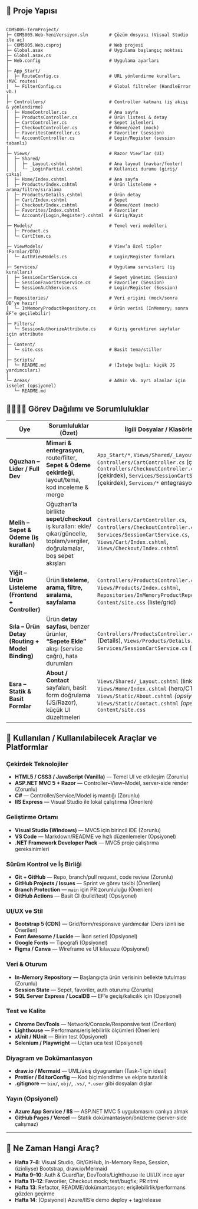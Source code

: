 ## 📁 Proje Yapısı

```text

COM5005-TermProject/
├─ COM5005.Web-YeniVersiyon.sln        # Çözüm dosyası (Visual Studio ile aç)
├─ COM5005.Web.csproj                  # Web projesi
├─ Global.asax                         # Uygulama başlangıç noktası
├─ Global.asax.cs
├─ Web.config                          # Uygulama ayarları
│
├─ App_Start/
│  ├─ RouteConfig.cs                   # URL yönlendirme kuralları (MVC routes)
│  └─ FilterConfig.cs                  # Global filtreler (HandleError vb.)
│
├─ Controllers/                        # Controller katmanı (iş akışı & yönlendirme)
│  ├─ HomeController.cs                # Ana sayfa
│  ├─ ProductsController.cs            # Ürün listesi & detay
│  ├─ CartController.cs                # Sepet işlemleri
│  ├─ CheckoutController.cs            # Ödeme/özet (mock)
│  ├─ FavoritesController.cs           # Favoriler (session)
│  └─ AccountController.cs             # Login/Register (session tabanlı)
│
├─ Views/                              # Razor View’lar (UI)
│  ├─ Shared/
│  │  ├─ _Layout.cshtml                # Ana layout (navbar/footer)
│  │  └─ _LoginPartial.cshtml          # Kullanıcı durumu (giriş/çıkış)
│  ├─ Home/Index.cshtml                # Ana sayfa
│  ├─ Products/Index.cshtml            # Ürün listeleme + arama/filtre/sıralama
│  ├─ Products/Details.cshtml          # Ürün detay
│  ├─ Cart/Index.cshtml                # Sepet
│  ├─ Checkout/Index.cshtml            # Ödeme/özet (mock)
│  ├─ Favorites/Index.cshtml           # Favoriler
│  └─ Account/{Login,Register}.cshtml  # Giriş/Kayıt
│
├─ Models/                             # Temel veri modelleri
│  ├─ Product.cs
│  └─ CartItem.cs
│
├─ ViewModels/                         # View’a özel tipler (Formlar/DTO)
│  └─ AuthViewModels.cs                # Login/Register formları
│
├─ Services/                           # Uygulama servisleri (iş kuralları)
│  ├─ SessionCartService.cs            # Sepet yönetimi (Session)
│  ├─ SessionFavoritesService.cs       # Favoriler (Session)
│  └─ SessionAuthService.cs            # Login/Register (Session)
│
├─ Repositories/                       # Veri erişimi (mock/sonra DB’ye hazır)
│  └─ InMemoryProductRepository.cs     # Ürün verisi (InMemory; sonra EF’e geçilebilir)
│
├─ Filters/
│  └─ SessionAuthorizeAttribute.cs     # Giriş gerektiren sayfalar için attribute
│
├─ Content/
│  └─ site.css                         # Basit tema/stiller
│
├─ Scripts/
│  └─ README.md                        # (İsteğe bağlı: küçük JS yardımcıları)
│
└─ Areas/                              # Admin vb. ayrı alanlar için iskelet (opsiyonel)
   └─ README.md
```
## 🫱🏻‍🫲🏿 Görev Dağılımı ve Sorumluluklar

| Üye                                                | Sorumluluklar (Özet)                                                                                                        | İlgili Dosyalar / Klasörler                                                                                                                                                                                     |
| -------------------------------------------------- | --------------------------------------------------------------------------------------------------------------------------- | --------------------------------------------------------------------------------------------------------------------------------------------------------------------------------------------------------------- |
| **Oğuzhan – Lider / Full Dev**                     | **Mimari & entegrasyon**, route/filter, **Sepet & Ödeme çekirdeği**, layout/tema, kod inceleme & merge                      | `App_Start/*`, `Views/Shared/_Layout.cshtml`, `Controllers/CartController.cs` (çekirdek), `Controllers/CheckoutController.cs` (çekirdek), `Services/SessionCartService.cs` (çekirdek), `Services/*` entegrasyon |
| **Melih – Sepet & Ödeme (iş kuralları)**           | Oğuzhan’la birlikte **sepet/checkout** iş kuralları: ekle/çıkar/güncelle, toplam/vergiler, doğrulamalar, boş sepet akışları | `Controllers/CartController.cs`, `Controllers/CheckoutController.cs`, `Services/SessionCartService.cs`, `Views/Cart/Index.cshtml`, `Views/Checkout/Index.cshtml`                                                |
| **Yiğit – Ürün Listeleme (Frontend + Controller)** | Ürün **listeleme, arama, filtre, sıralama, sayfalama**                                                                      | `Controllers/ProductsController.cs` (Index), `Views/Products/Index.cshtml`, `Repositories/InMemoryProductRepository.cs`, `Content/site.css` (liste/grid)                                                        |
| **Sıla – Ürün Detay (Routing + Model Binding)**    | Ürün **detay sayfası**, benzer ürünler, **“Sepete Ekle”** akışı (servise çağrı), hata durumları                             | `Controllers/ProductsController.cs` (Details), `Views/Products/Details.cshtml`, `Services/SessionCartService.cs` (kullanım)                                                                                     |
| **Esra – Statik & Basit Formlar**                  | **About / Contact** sayfaları, basit form doğrulama (JS/Razor), küçük UI düzeltmeleri                                       | `Views/Shared/_Layout.cshtml` (linkler), `Views/Home/Index.cshtml` (hero/CTA), `Views/Static/About.cshtml` *(opsiyonel)*, `Views/Static/Contact.cshtml` *(opsiyonel)*, `Content/site.css`                       |

## 🧰 Kullanılan / Kullanılabilecek Araçlar ve Platformlar

### Çekirdek Teknolojiler
- **HTML5 / CSS3 / JavaScript (Vanilla)** — Temel UI ve etkileşim (Zorunlu)
- **ASP.NET MVC 5 + Razor** — Controller–View–Model, server-side render (Zorunlu)
- **C#** — Controller/Service/Model iş mantığı (Zorunlu)
- **IIS Express** — Visual Studio ile lokal çalıştırma (Önerilen)

### Geliştirme Ortamı
- **Visual Studio (Windows)** — MVC5 için birincil IDE (Zorunlu)
- **VS Code** — Markdown/README ve hızlı düzenlemeler (Opsiyonel)
- **.NET Framework Developer Pack** — MVC5 proje çalıştırma gereksinimleri

### Sürüm Kontrol ve İş Birliği
- **Git + GitHub** — Repo, branch/pull request, code review (Zorunlu)
- **GitHub Projects / Issues** — Sprint ve görev takibi (Önerilen)
- **Branch Protection** — `main` için PR zorunluluğu (Önerilen)
- **GitHub Actions** — Basit CI (build/test) (Opsiyonel)

### UI/UX ve Stil
- **Bootstrap 5 (CDN)** — Grid/form/responsive yardımcılar (Ders izinli ise Önerilen)
- **Font Awesome / Lucide** — İkon setleri (Opsiyonel)
- **Google Fonts** — Tipografi (Opsiyonel)
- **Figma / Canva** — Wireframe ve UI kılavuzu (Opsiyonel)

### Veri & Oturum
- **In-Memory Repository** — Başlangıçta ürün verisinin bellekte tutulması (Zorunlu)
- **Session State** — Sepet, favoriler, auth oturumu (Zorunlu)
- **SQL Server Express / LocalDB** — EF’e geçiş/kalıcılık için (Opsiyonel)

### Test ve Kalite
- **Chrome DevTools** — Network/Console/Responsive test (Önerilen)
- **Lighthouse** — Performans/erişilebilirlik ölçümleri (Önerilen)
- **xUnit / NUnit** — Birim test (Opsiyonel)
- **Selenium / Playwright** — Uçtan uca test (Opsiyonel)

### Diyagram ve Dokümantasyon
- **draw.io / Mermaid** — UML/akış diyagramları (Task-1 için ideal)
- **Prettier / EditorConfig** — Kod biçimlendirme ve ekipte tutarlılık
- **.gitignore** — `bin/`, `obj/`, `.vs/`, `*.user` gibi dosyaları dışlar

### Yayın (Opsiyonel)
- **Azure App Service / IIS** — ASP.NET MVC 5 uygulamasını canlıya almak
- **GitHub Pages / Vercel** — Statik dokümantasyon/önizleme (server-side çalışmaz)

---

## 📅 Ne Zaman Hangi Araç?

- **Hafta 7–8**: Visual Studio, Git/GitHub, In-Memory Repo, Session, (izinliyse) Bootstrap, draw.io/Mermaid
- **Hafta 9–10**: Auth & Guard’lar, DevTools/Lighthouse ile UI/UX ince ayar
- **Hafta 11–12**: Favoriler, Checkout mock; test/bugfix; PR ritmi
- **Hafta 13**: Refactor, README/dokümantasyon; erişilebilirlik/performans gözden geçirme
- **Hafta 14**: (Opsiyonel) Azure/IIS’e demo deploy + tag/release